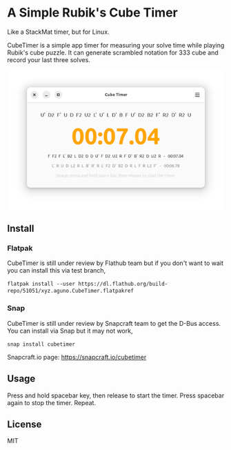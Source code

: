 # A Simple Rubik's Cube Timer

Like a StackMat timer, but for Linux.

CubeTimer is a simple app timer for measuring your solve time while playing Rubik's cube puzzle. It can generate scrambled notation for 333 cube and record your last three solves.

<img src="https://github.com/herpiko/cubetimer/blob/master/assets/Screenshot%20from%202023-09-24%2022-55-25.png?raw=true"/>

## Install

### Flatpak

CubeTimer is still under review by Flathub team but if you don't want to wait you can install this via test branch,

```
flatpak install --user https://dl.flathub.org/build-repo/51051/xyz.aguno.CubeTimer.flatpakref
```

### Snap

CubeTimer is still under review by Snapcraft team to get the D-Bus access. You can install via Snap but it may not work,

```
snap install cubetimer
```

Snapcraft.io page: https://snapcraft.io/cubetimer



## Usage

Press and hold spacebar key, then release to start the timer. Press spacebar again to stop the timer. Repeat.


## License

MIT

